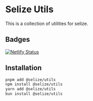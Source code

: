 # Selize Utils
This is a collection of utilities for selize.

## Badges
[![Netlify Status](https://api.netlify.com/api/v1/badges/1ecaeb03-ea83-4e3c-a3ca-6a3584b74438/deploy-status)](https://app.netlify.com/projects/selize-utils/deploys)

## Installation
```sh
pnpm add @selize/utils
npm install @selize/utils
yarn add @selize/utils
bun install @selize/utils
```